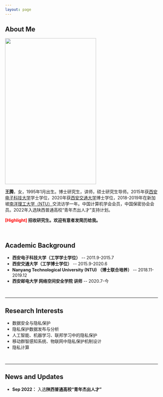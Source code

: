 ```yaml
---
layout: page
---
```


## About Me

<img src="https://xiyueyiwan.github.io/teng_life.jpg" class="floatpic" width="300" height="480">


**王腾**，女，1995年1月出生。博士研究生，讲师，硕士研究生导师。2015年获[西安电子科技大学](https://www.xidian.edu.cn/)学士学位，2020年获[西安交通大学](https://www.xjtu.edu.cn/)博士学位，2018-2019年在新加坡[南洋理工大学（NTU）](https://www.ntu.edu.sg/)交流访学一年。中国计算机学会会员，中国保密协会会员。2022年入选陕西普通高校“青年杰出人才”支持计划。

**<font color='red'>[Highlight]</font> 招收研究生。欢迎有意者发简历给我。**

<br>

## Academic Background

- **西安电子科技大学（工学学士学位）** -- 2011.9-2015.7
- **西安交通大学（工学博士学位）** -- 2015.9-2020.6
- **Nanyang Technological University (NTU) （博士联合培养）** -- 2018.11-2019.12
- **西安邮电大学 网络空间安全学院 讲师** -- 2020.7-今

<br>

---

## Research Interests

- 数据安全与隐私保护
- 隐私保护数据发布与分析
- 人工智能、机器学习、联邦学习中的隐私保护
- 移动群智感知系统、物联网中隐私保护机制设计
- 隐私计算

<br>

---

## News and Updates

- **Sep 2022：** 入选**陕西普通高校“青年杰出人才”**

<br>
